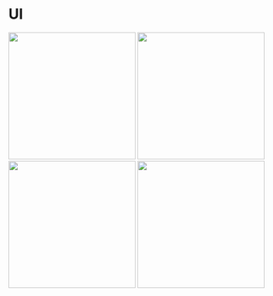 


# UI 
<div class="row">
      <img src="https://ibb.co/Vq8B3XX" width="250">
      <img src="screenshots/ss2.jpg" width="250">
      <img src="screenshots/ss3.jpg" width="250">
      <img src="screenshots/ss4.jpg" width="250">
</div>